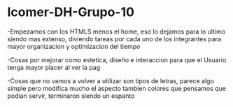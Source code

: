 # Icomer-DH-Grupo-10

-Empezamos con los HTMLS menos el home, eso lo dejamos para lo ultimo siendo mas extenso, diviendo tareas por cada uno de los integrantes para mayor organizacion y optimizacion del tiempo

-Cosas por mejorar como estetica, diseño e interaccion para que el Usuario tenga mayor placer al ver la pag

-Cosas que no vamos a volver a utilizar son tipos de letras, parece algo simple pero modifica mucho el aspecto tambien colores que pensamos que podian 
servir, terminaron siendo un espanto

